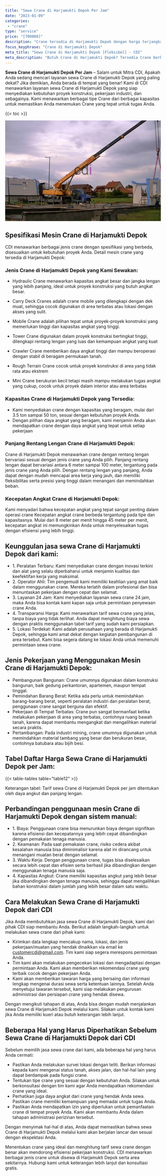 ```yaml
---
title: "Sewa Crane di Harjamukti Depok Per Jam"
date: "2023-01-09"
categories:
 - "crane"
type: "service"
price: "[700000]"
description: "Crane tersedia di Harjamukti Depok dengan harga terjangkau. Crane sering digunakan untuk proyek konstruksi sebagai alat angkat berat yang tangguh. Konsultasi gratis sekarang."
focus_keyphrase: "Crane di Harjamukti Depok"
meta_title: "Sewa Crane di Harjamukti Depok [Fleksibel] - CDI"
meta_description: "Butuh Crane di Harjamukti Depok? Tersedia Crane berkualitas untuk proyek pembangunan. Dapatkan penawaran sekarang."
---
```


**Sewa Crane di Harjamukti Depok Per Jam** – Salam untuk Mitra CDI, Apakah Anda sedang mencari layanan sewa Crane di Harjamukti Depok yang paling dekat? Jika demikian, Anda berada di tempat yang benar! Kami di CDI menawarkan layanan sewa Crane di Harjamukti Depok yang siap menyediakan kebutuhan proyek konstruksi, pekerjaan industri, dan sebagainya. Kami menawarkan berbagai tipe Crane dari berbagai kapasitas untuk memastikan Anda menemukan Crane yang tepat untuk tugas Anda.

{{< toc >}}

![Sewa Crane di Harjamukti Depok Per Jam](/images/crane/crane-22.jpg)

## Spesifikasi Mesin Crane di Harjamukti Depok

CDI menawarkan berbagai jenis crane dengan spesifikasi yang berbeda, disesuaikan untuk kebutuhan proyek Anda. Detail mesin crane yang tersedia di Harjamukti Depok:

### Jenis Crane di Harjamukti Depok yang Kami Sewakan:

*   Hydraulic Crane menawarkan kapasitas angkat besar dan jangka lengan yang lebih panjang, ideal untuk proyek konstruksi yang butuh angkat besar.
*   Carry Deck Cranes adalah crane mobile yang dilengkapi dengan dek muat, sehingga cocok digunakan di area terbatas atau lokasi dengan akses yang sulit.
*   Mobile Crane adalah pilihan tepat untuk proyek-proyek konstruksi yang memerlukan tinggi dan kapasitas angkat yang tinggi.
*   Tower Crane digunakan dalam proyek konstruksi bertingkat tinggi, dilengkapi rentang lengan yang luas dan kemampuan angkat yang kuat

*   Crawler Crane memberikan daya angkat tinggi dan mampu beroperasi dengan stabil di beragam permukaan tanah.
*   Rough Terrain Crane cocok untuk proyek konstruksi di area yang tidak rata atau ekstrem

*   Mini Crane berukuran kecil tetapi masih mampu melakukan tugas angkat yang cukup, cocok untuk proyek dalam interior atau area terbatas

### Kapasitas Crane di Harjamukti Depok yang Tersedia:

*   Kami menyediakan crane dengan kapasitas yang beragam, mulai dari 3.5 ton sampai 50 ton, sesuai dengan kebutuhan proyek Anda.
*   Dengan pilihan daya angkat yang beragam, kami menjamin Anda akan mendapatkan crane dengan daya angkat yang tepat untuk setiap pekerjaan

### Panjang Rentang Lengan Crane di Harjamukti Depok:

Crane di Harjamukti Depok menawarkan crane dengan rentang lengan bervariasi sesuai dengan jenis crane yang Anda pilih. Panjang rentang lengan dapat bervariasi antara 6 meter sampai 100 meter, tergantung pada jenis crane yang Anda pilih. Dengan rentang lengan yang panjang, Anda dapat dengan mudah mencapai area kerja yang jauh, dan memiliki fleksibilitas serta presisi yang tinggi dalam menangani dan memindahkan beban.

### Kecepatan Angkat Crane di Harjamukti Depok:

Kami menyadari bahwa kecepatan angkat yang tepat sangat penting dalam operasi crane Kecepatan angkat crane berbeda tergantung pada tipe dan kapasitasnya. Mulai dari 8 meter per menit hingga 45 meter per menit, kecepatan angkat ini memungkinkan Anda untuk menyelesaikan tugas dengan efisiensi yang lebih tinggi.

## Keunggulan jasa sewa Crane di Harjamukti Depok dari kami:

*   1\. Peralatan Terbaru: Kami menyediakan crane dengan inovasi terkini dan alat yang selalu diperbaharui untuk menjamin kualitas dan keefektifan kerja yang maksimal.
*   2\. Operator Ahli: Tim pengemudi kami memiliki keahlian yang amat baik dalam menggunakan crane. Mereka terlatih dalam profesional dan bisa menuntaskan pekerjaan dengan cepat dan selamat.
*   3\. Layanan 24 Jam: Kami menyediakan layanan sewa crane 24 jam, maka Anda bisa kontak kami kapan saja untuk permintaan penyewaan crane Anda.
*   4\. Transparansi Harga: Kami menawarkan tarif sewa crane yang jelas, tanpa biaya yang tidak terlihat. Anda dapat menghitung biaya sewa dengan praktis menggunakan tabel tarif yang sudah kami persiapkan.
*   5\. Lokasi Terdekat: Kami adalah perusahaan yang berada di Harjamukti Depok, sehingga kami amat dekat dengan kegiatan pembangunan di area tersebut. Kami bisa segera datang ke lokasi Anda untuk memenuhi permintaan sewa crane.

## Jenis Pekerjaan yang Menggunakan Mesin Crane di Harjamukti Depok:

*   Pembangunan Bangunan: Crane umumnya digunakan dalam konstruksi bangunan, baik gedung perkantoran, apartemen, maupun tempat tinggal.
*   Pemindahan Barang Berat: Ketika ada perlu untuk memindahkan barang-barang berat, seperti peralatan industri dan peralatan berat, penggunaan crane sangat berguna dan efektif.
*   Pekerjaan di Tempat Terbatas: Crane pun sangat bermanfaat ketika melakukan pekerjaan di area yang terbatas, contohnya ruang bawah tanah, karena dapat membantu mengangkat dan mengalihkan material secara praktis.
*   Pertambangan: Pada industri mining, crane umumnya digunakan untuk memindahkan material tambang yang besar dan berukuran besar, contohnya batubara atau bijih besi.

## Tabel Daftar Harga Sewa Crane di Harjamukti Depok per Jam:

{{< table-tables table="table12" >}}

Keterangan tabel: Tarif sewa Crane di Harjamukti Depok per jam ditentukan oleh daya angkut dan panjang lengan.

## Perbandingan penggunaan mesin Crane di Harjamukti Depok dengan sistem manual:

*   1\. Biaya: Penggunaan crane bisa menurunkan biaya dengan signifikan karena efisiensi dan kecepatannya yang lebih cepat dibandingkan dengan pemakaian tenaga manusia.
*   2\. Keamanan: Pada saat pemakaian crane, risiko cedera akibat kesalahan manusia bisa diminimalisir karena alat ini dirancang untuk menangani muatan berat dengan selamat.
*   3\. Waktu Kerja: Dengan penggunaan crane, tugas bisa diselesaikan secara lebih cepat dan efisien serta berhasil jika dibandingkan dengan menggunakan tenaga manusia saja.
*   4\. Kapasitas Angkut: Crane memiliki kapasitas angkut yang lebih besar jika dibandingkan dengan tenaga manusia, sehingga dapat mengalihkan bahan konstruksi dalam jumlah yang lebih besar dalam satu waktu.

## Cara Melakukan Sewa Crane di Harjamukti Depok dari CDI

Jika Anda membutuhkan jasa sewa Crane di Harjamukti Depok, kami dari pihak CDI siap membantu Anda. Berikut adalah langkah-langkah untuk melakukan sewa crane dari pihak kami:

*   Kirimkan data lengkap mencakup nama, lokasi, dan jenis pekerjaan/muatan yang hendak dinaikkan via email ke customercdi@gmail.com. Tim kami siap segera merespons permintaan Anda.
*   Tim kami akan melakukan pengecekan lokasi dan mengadaptasi dengan permintaan Anda. Kami akan memberikan rekomendasi crane yang terbaik cocok dengan pekerjaan Anda.
*   Kami akan memberikan tawaran harga yang bersaing dan informasi lengkap mengenai durasi sewa serta ketentuan lainnya. Setelah Anda menyetujui tawaran tersebut, kami siap melakukan pengurusan administrasi dan persiapan crane yang hendak disewa.

Dengan mengikuti tahapan di atas, Anda bisa dengan mudah menjalankan sewa Crane di Harjamukti Depok melalui kami. Silakan untuk kontak kami jika Anda memiliki kueri atau butuh keterangan lebih lanjut.

## Beberapa Hal yang Harus Diperhatikan Sebelum Sewa Crane di Harjamukti Depok dari CDI

Sebelum memilih jasa sewa crane dari kami, ada beberapa hal yang harus Anda cermati:

*   Pastikan Anda melakukan survei lokasi dengan teliti. Berikan informasi kepada kami mengenai status tanah, akses jalan, dan hal-hal lain yang dapat berdampak pada fungsi crane.
*   Tentukan tipe crane yang sesuai dengan kebutuhan Anda. Silakan untuk berkonsultasi dengan tim kami agar Anda mendapatkan rekomendasi crane yang ideal.
*   Perhatikan juga daya angkat dari crane yang hendak Anda sewa. Pastikan crane memiliki kemampuan yang memadai untuk tugas Anda.
*   Pastikan Anda mendapatkan izin yang diperlukan untuk pemanfaatan crane di tempat proyek Anda. Kami akan membantu Anda dalam tahapan administrasi perizinan tersebut.

Dengan menyimak hal-hal di atas, Anda dapat memastikan bahwa sewa Crane di Harjamukti Depok melalui kami akan berjalan lancar dan sesuai dengan ekspektasi Anda.

Menentukan crane yang ideal dan menghitung tarif sewa crane dengan benar akan mendorong efisiensi pekerjaan konstruksi. CDI menawarkan berbagai jenis crane untuk disewa di Harjamukti Depok serta area sekitarnya. Hubungi kami untuk keterangan lebih lanjut dan konsultasi gratis.